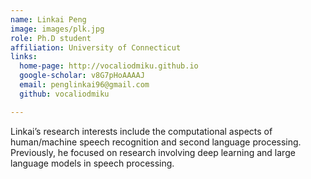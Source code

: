 ```yaml
---
name: Linkai Peng
image: images/plk.jpg
role: Ph.D student
affiliation: University of Connecticut
links:
  home-page: http://vocaliodmiku.github.io
  google-scholar: v8G7pHoAAAAJ
  email: penglinkai96@gmail.com
  github: vocaliodmiku

---
```


Linkai’s research interests include the computational aspects of human/machine speech recognition and second language processing. Previously, he focused on research involving deep learning and large language models in speech processing.